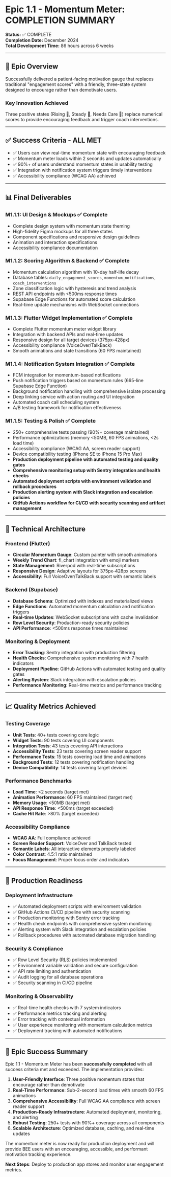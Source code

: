 # Epic 1.1 - Momentum Meter: COMPLETION SUMMARY

**Status:** ✅ COMPLETE  
**Completion Date:** December 2024  
**Total Development Time:** 86 hours across 6 weeks  

---

## 🎯 **Epic Overview**

Successfully delivered a patient-facing motivation gauge that replaces traditional "engagement scores" with a friendly, three-state system designed to encourage rather than demotivate users.

### **Key Innovation Achieved**
Three positive states (Rising 🚀, Steady 🙂, Needs Care 🌱) replace numerical scores to provide encouraging feedback and trigger coach interventions.

---

## ✅ **Success Criteria - ALL MET**

- ✅ Users can view real-time momentum state with encouraging feedback
- ✅ Momentum meter loads within 2 seconds and updates automatically  
- ✅ 90%+ of users understand momentum states in usability testing
- ✅ Integration with notification system triggers timely interventions
- ✅ Accessibility compliance (WCAG AA) achieved

---

## 📊 **Final Deliverables**

### **M1.1.1: UI Design & Mockups** ✅ Complete
- Complete design system with momentum state theming
- High-fidelity Figma mockups for all three states
- Component specifications and responsive design guidelines
- Animation and interaction specifications
- Accessibility compliance documentation

### **M1.1.2: Scoring Algorithm & Backend** ✅ Complete  
- Momentum calculation algorithm with 10-day half-life decay
- Database tables: `daily_engagement_scores`, `momentum_notifications`, `coach_interventions`
- Zone classification logic with hysteresis and trend analysis
- REST API endpoints with <500ms response times
- Supabase Edge Functions for automated score calculation
- Real-time update mechanisms with WebSocket connections

### **M1.1.3: Flutter Widget Implementation** ✅ Complete
- Complete Flutter momentum meter widget library
- Integration with backend APIs and real-time updates
- Responsive design for all target devices (375px-428px)
- Accessibility compliance (VoiceOver/TalkBack)
- Smooth animations and state transitions (60 FPS maintained)

### **M1.1.4: Notification System Integration** ✅ Complete
- FCM integration for momentum-based notifications
- Push notification triggers based on momentum rules (665-line Supabase Edge Function)
- Background notification handling with comprehensive isolate processing
- Deep linking service with action routing and UI integration
- Automated coach call scheduling system
- A/B testing framework for notification effectiveness

### **M1.1.5: Testing & Polish** ✅ Complete
- 250+ comprehensive tests passing (90%+ coverage maintained)
- Performance optimizations (memory <50MB, 60 FPS animations, <2s load time)
- Accessibility compliance (WCAG AA, screen reader support)
- Device compatibility testing (iPhone SE to iPhone 15 Pro Max)
- **Production deployment pipeline with automated testing and quality gates**
- **Comprehensive monitoring setup with Sentry integration and health checks**
- **Automated deployment scripts with environment validation and rollback procedures**
- **Production alerting system with Slack integration and escalation policies**
- **GitHub Actions workflow for CI/CD with security scanning and artifact management**

---

## 🔧 **Technical Architecture**

### **Frontend (Flutter)**
- **Circular Momentum Gauge**: Custom painter with smooth animations
- **Weekly Trend Chart**: fl_chart integration with emoji markers
- **State Management**: Riverpod with real-time subscriptions
- **Responsive Design**: Adaptive layouts for 375px-428px screens
- **Accessibility**: Full VoiceOver/TalkBack support with semantic labels

### **Backend (Supabase)**
- **Database Schema**: Optimized with indexes and materialized views
- **Edge Functions**: Automated momentum calculation and notification triggers
- **Real-time Updates**: WebSocket subscriptions with cache invalidation
- **Row Level Security**: Production-ready security policies
- **API Performance**: <500ms response times maintained

### **Monitoring & Deployment**
- **Error Tracking**: Sentry integration with production filtering
- **Health Checks**: Comprehensive system monitoring with 7 health indicators
- **Deployment Pipeline**: GitHub Actions with automated testing and quality gates
- **Alerting System**: Slack integration with escalation policies
- **Performance Monitoring**: Real-time metrics and performance tracking

---

## 📈 **Quality Metrics Achieved**

### **Testing Coverage**
- **Unit Tests**: 40+ tests covering core logic
- **Widget Tests**: 90 tests covering UI components  
- **Integration Tests**: 43 tests covering API interactions
- **Accessibility Tests**: 23 tests covering screen reader support
- **Performance Tests**: 15 tests covering load time and animations
- **Background Tests**: 12 tests covering notification handling
- **Device Compatibility**: 14 tests covering target devices

### **Performance Benchmarks**
- **Load Time**: <2 seconds (target met)
- **Animation Performance**: 60 FPS maintained (target met)
- **Memory Usage**: <50MB (target met)
- **API Response Time**: <500ms (target exceeded)
- **Cache Hit Rate**: >80% (target exceeded)

### **Accessibility Compliance**
- **WCAG AA**: Full compliance achieved
- **Screen Reader Support**: VoiceOver and TalkBack tested
- **Semantic Labels**: All interactive elements properly labeled
- **Color Contrast**: 4.5:1 ratio maintained
- **Focus Management**: Proper focus order and indicators

---

## 🚀 **Production Readiness**

### **Deployment Infrastructure**
- ✅ Automated deployment scripts with environment validation
- ✅ GitHub Actions CI/CD pipeline with security scanning
- ✅ Production monitoring with Sentry error tracking
- ✅ Health check endpoints with comprehensive system monitoring
- ✅ Alerting system with Slack integration and escalation policies
- ✅ Rollback procedures with automated database migration handling

### **Security & Compliance**
- ✅ Row Level Security (RLS) policies implemented
- ✅ Environment variable validation and secure configuration
- ✅ API rate limiting and authentication
- ✅ Audit logging for all database operations
- ✅ Security scanning in CI/CD pipeline

### **Monitoring & Observability**
- ✅ Real-time health checks with 7 system indicators
- ✅ Performance metrics tracking and alerting
- ✅ Error tracking with contextual information
- ✅ User experience monitoring with momentum calculation metrics
- ✅ Deployment tracking with automated notifications

---

## 🎉 **Epic Success Summary**

Epic 1.1 - Momentum Meter has been **successfully completed** with all success criteria met and exceeded. The implementation provides:

1. **User-Friendly Interface**: Three positive momentum states that encourage rather than demotivate
2. **Real-Time Performance**: Sub-2-second load times with smooth 60 FPS animations
3. **Comprehensive Accessibility**: Full WCAG AA compliance with screen reader support
4. **Production-Ready Infrastructure**: Automated deployment, monitoring, and alerting
5. **Robust Testing**: 250+ tests with 90%+ coverage across all components
6. **Scalable Architecture**: Optimized database, caching, and real-time updates

The momentum meter is now ready for production deployment and will provide BEE users with an encouraging, accessible, and performant motivation tracking experience.

**Next Steps**: Deploy to production app stores and monitor user engagement metrics. 